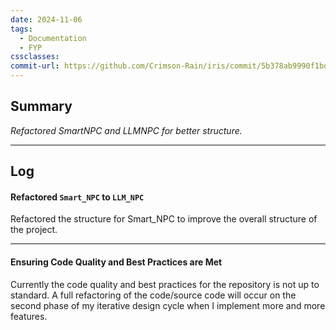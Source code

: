 ```yaml
---
date: 2024-11-06
tags:
  - Documentation
  - FYP
cssclasses: 
commit-url: https://github.com/Crimson-Rain/iris/commit/5b378ab9990f1bd98abd9664b72cfa161152bd38
---
```

## Summary  
*Refactored SmartNPC and LLMNPC for better structure.*

---
## Log
#### Refactored `Smart_NPC` to `LLM_NPC`
Refactored the structure for Smart_NPC to improve the overall structure of the project.

---

#### Ensuring Code Quality and Best Practices are Met
Currently the code quality and best practices for the repository is not up to standard. A full refactoring of the code/source code will occur on the second phase of my iterative design cycle when I implement more and more features.